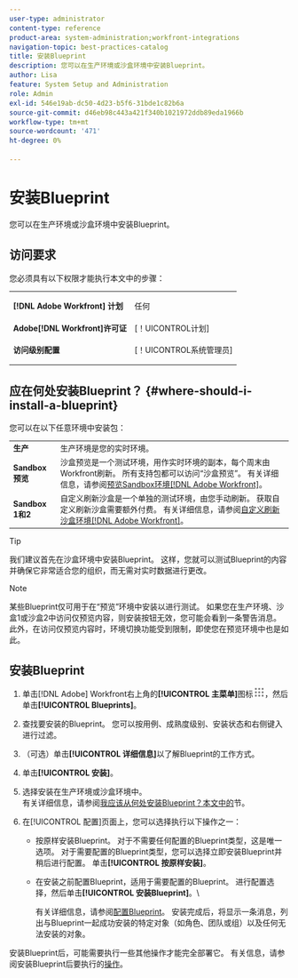 ```yaml
---
user-type: administrator
content-type: reference
product-area: system-administration;workfront-integrations
navigation-topic: best-practices-catalog
title: 安装Blueprint
description: 您可以在生产环境或沙盒环境中安装Blueprint。
author: Lisa
feature: System Setup and Administration
role: Admin
exl-id: 546e19ab-dc50-4d23-b5f6-31bde1c82b6a
source-git-commit: d46eb98c443a421f340b1021972ddb89eda1966b
workflow-type: tm+mt
source-wordcount: '471'
ht-degree: 0%

---
```


# 安装Blueprint

您可以在生产环境或沙盒环境中安装Blueprint。

## 访问要求

您必须具有以下权限才能执行本文中的步骤：

<table style="table-layout:auto"> 
 <col> 
 <col> 
 <tbody> 
  <tr> 
   <td role="rowheader"><strong>[!DNL Adobe Workfront] 计划</strong></td> 
   <td> <p> 任何</p> </td> 
  </tr> 
  <tr> 
   <td role="rowheader"><strong>Adobe[!DNL Workfront]许可证</strong></td> 
   <td>[！UICONTROL计划]</td> 
  </tr> 
  <tr> 
   <td role="rowheader"><strong>访问级别配置</strong></td> 
   <td> <p>[！UICONTROL系统管理员]</p> </td> 
  </tr> 
 </tbody> 
</table>

## 应在何处安装Blueprint？ {#where-should-i-install-a-blueprint}

您可以在以下任意环境中安装包：

<table style="table-layout:auto">
        <tr>
        <td><strong>生产</strong></td>
        <td>生产环境是您的实时环境。</td>
    </tr>
    <tr>
        <td><strong>Sandbox 预览</strong></td>
        <td>沙盒预览是一个测试环境，用作实时环境的副本，每个周末由Workfront刷新。 所有支持包都可以访问“沙盒预览”。 有关详细信息，请参阅<a href="../../administration-and-setup/set-up-workfront/workfront-testing-environments/wf-preview-sandbox-environment.md">预览Sandbox环境[!DNL Adobe Workfront]</a>。</td>
    </tr>
    <tr>
        <td><strong>Sandbox 1和2</strong></td>
        <td>自定义刷新沙盒是一个单独的测试环境，由您手动刷新。 获取自定义刷新沙盒需要额外付费。 有关详细信息，请参阅<a href="../../administration-and-setup/set-up-workfront/workfront-testing-environments/wf-custom-refresh-sandbox-environment.md">自定义刷新沙盒环境[!DNL Adobe Workfront]</a>。</td>
    </tr>
</table>

>[!TIP]
>
>我们建议首先在沙盒环境中安装Blueprint。 这样，您就可以测试Blueprint的内容并确保它非常适合您的组织，而无需对实时数据进行更改。

>[!NOTE]
>
>某些Blueprint仅可用于在“预览”环境中安装以进行测试。 如果您在生产环境、沙盒1或沙盒2中访问仅预览内容，则安装按钮无效，您可能会看到一条警告消息。\
>此外，在访问仅预览内容时，环境切换功能受到限制，即使您在预览环境中也是如此。

## 安装Blueprint

1. 单击[!DNL Adobe] Workfront右上角的&#x200B;**[!UICONTROL 主菜单]**&#x200B;图标![](assets/main-menu-icon.png)，然后单击&#x200B;**[!UICONTROL Blueprints]**。
1. 查找要安装的Blueprint。 您可以按用例、成熟度级别、安装状态和右侧键入进行过滤。
1. （可选）单击&#x200B;**[!UICONTROL 详细信息]**&#x200B;以了解Blueprint的工作方式。
1. 单击&#x200B;**[!UICONTROL 安装]**。
1. 选择安装在生产环境或沙盒环境中。\
   有关详细信息，请参阅[我应该从何处安装Blueprint？本文中的](#where-should-i-install-a-blueprint)节。
1. 在[!UICONTROL 配置]页面上，您可以选择执行以下操作之一：

   * 按原样安装Blueprint。 对于不需要任何配置的Blueprint类型，这是唯一选项。 对于需要配置的Blueprint类型，您可以选择立即安装Blueprint并稍后进行配置。 单击&#x200B;**[!UICONTROL 按原样安装]**。
   * 在安装之前配置Blueprint，适用于需要配置的Blueprint。 进行配置选择，然后单击&#x200B;**[!UICONTROL 安装Blueprint]**。\

     有关详细信息，请参阅[配置Blueprint](../../administration-and-setup/blueprints/configure-template-package.md)。
安装完成后，将显示一条消息，列出与Blueprint一起成功安装的特定对象（如角色、团队或组）以及任何无法安装的对象。

安装Blueprint后，可能需要执行一些其他操作才能完全部署它。 有关信息，请参阅安装Blueprint后要执行的[操作](../../administration-and-setup/blueprints/best-next-actions-after-install.md)。
